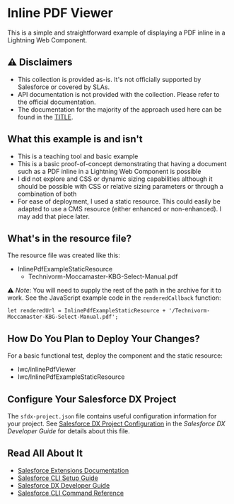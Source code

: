 # Inline PDF Viewer

This is a simple and straightforward example of displaying a PDF inline in a Lightning Web Component.

## ⚠️ Disclaimers

- This collection is provided as-is. It's not officially supported by Salesforce or covered by SLAs.
- API documentation is not provided with the collection. Please refer to the official documentation.
- The documentation for the majority of the approach used here can be found in the [TITLE](LINK).

## What this example is and isn't

- This is a teaching tool and basic example
- This is a basic proof-of-concept demonstrating that having a document such as a PDF inline in a Lightning Web Component is possible
- I did not explore and CSS or dynamic sizing capabilities although it should be possible with CSS or relative sizing parameters or through a combination of both
 - For ease of deployment, I used a static resource. This could easily be adapted to use a CMS resource (either enhanced or non-enhanced). I may add that piece later.

## What's in the resource file?

The resource file was created like this:

- InlinePdfExampleStaticResource
    - Technivorm-Moccamaster-KBG-Select-Manual.pdf

⚠️ *Note*: You will need to supply the rest of the path in the archive for it to work. See the JavaScript example code in the `renderedCallback` function:

```
let renderedUrl = InlinePdfExampleStaticResource + '/Technivorm-Moccamaster-KBG-Select-Manual.pdf';
```

## How Do You Plan to Deploy Your Changes?

For a basic functional test, deploy the component and the static resource:

- lwc/inlinePdfViewer
- lwc/InlinePdfExampleStaticResource

## Configure Your Salesforce DX Project

The `sfdx-project.json` file contains useful configuration information for your project. See [Salesforce DX Project Configuration](https://developer.salesforce.com/docs/atlas.en-us.sfdx_dev.meta/sfdx_dev/sfdx_dev_ws_config.htm) in the _Salesforce DX Developer Guide_ for details about this file.

## Read All About It

- [Salesforce Extensions Documentation](https://developer.salesforce.com/tools/vscode/)
- [Salesforce CLI Setup Guide](https://developer.salesforce.com/docs/atlas.en-us.sfdx_setup.meta/sfdx_setup/sfdx_setup_intro.htm)
- [Salesforce DX Developer Guide](https://developer.salesforce.com/docs/atlas.en-us.sfdx_dev.meta/sfdx_dev/sfdx_dev_intro.htm)
- [Salesforce CLI Command Reference](https://developer.salesforce.com/docs/atlas.en-us.sfdx_cli_reference.meta/sfdx_cli_reference/cli_reference.htm)
